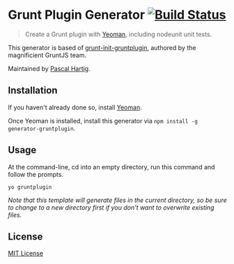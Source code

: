 # Grunt Plugin Generator [![Build Status](https://secure.travis-ci.org/yeoman/generator-gruntplugin.png?branch=master)](https://travis-ci.org/yeoman/generator-gruntplugin)

> Create a Grunt plugin with [Yeoman][], including nodeunit unit tests.

This generator is based of
[grunt-init-gruntplugin](https://github.com/gruntjs/grunt-init-gruntplugin), authored by the
magnificient GruntJS team.

Maintained by [Pascal Hartig](https://github.com/passy).

[Yeoman]: http://yeoman.io/


## Installation

If you haven't already done so, install [Yeoman][].

Once Yeoman is installed, install this generator via `npm install -g generator-gruntplugin`.


## Usage

At the command-line, cd into an empty directory, run this command and follow the prompts.

```
yo gruntplugin
```

_Note that this template will generate files in the current directory, so be sure to change to a new directory first if you don't want to overwrite existing files._


## License

[MIT License](http://en.wikipedia.org/wiki/MIT_License)
